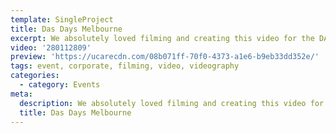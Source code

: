 ```yaml
---
template: SingleProject
title: Das Days Melbourne
excerpt: We absolutely loved filming and creating this video for the DAS Days event for Adidas Skateboarding in Melbourne.
video: '280112809'
preview: 'https://ucarecdn.com/08b071ff-70f0-4373-a1e6-b9eb33dd352e/'
tags: event, corporate, filming, video, videography
categories:
  - category: Events
meta:
  description: We absolutely loved filming and creating this video for the DAS Days event for Adidas Skateboarding in Melbourne.
  title: Das Days Melbourne
---
```

